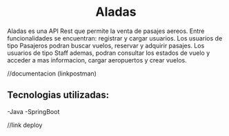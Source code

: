 <h1 align="center">Aladas</h1>

Aladas es una API Rest que permite la venta de pasajes aereos. 
Entre funcionalidades se encuentran: registrar y cargar usuarios. Los usuarios de tipo Pasajeros podran buscar vuelos, reservar y adquirir pasajes. Los usuarios de tipo Staff ademas, podran consultar los estados de vuelo y acceder a mas informacion, cargar aeropuertos y crear vuelos.

//documentacion (linkpostman)

## Tecnologias utilizadas:
-Java 
-SpringBoot 

//link deploy
